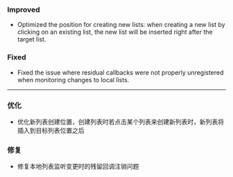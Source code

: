 ### Improved

- Optimized the position for creating new lists: when creating a new list by clicking on an existing list, the new list will be inserted right after the target list.

### Fixed

- Fixed the issue where residual callbacks were not properly unregistered when monitoring changes to local lists.

---

### 优化

- 优化新列表创建位置，创建列表时若点击某个列表来创建新列表时，新列表将插入到目标列表位置之后

### 修复

- 修复本地列表监听变更时的残留回调注销问题
